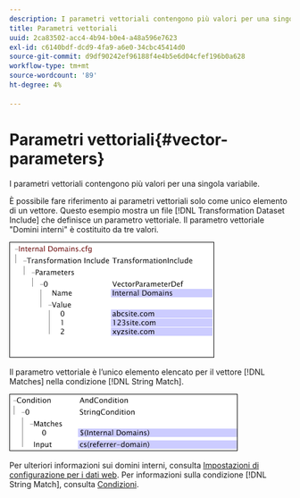 ```yaml
---
description: I parametri vettoriali contengono più valori per una singola variabile.
title: Parametri vettoriali
uuid: 2ca83502-acc4-4b94-b0e4-a48a596e7623
exl-id: c6140bdf-dcd9-4fa9-a6e0-34cbc45414d0
source-git-commit: d9df90242ef96188f4e4b5e6d04cfef196b0a628
workflow-type: tm+mt
source-wordcount: '89'
ht-degree: 4%

---
```


# Parametri vettoriali{#vector-parameters}

I parametri vettoriali contengono più valori per una singola variabile.

È possibile fare riferimento ai parametri vettoriali solo come unico elemento di un vettore. Questo esempio mostra un file [!DNL Transformation Dataset Include] che definisce un parametro vettoriale. Il parametro vettoriale &quot;Domini interni&quot; è costituito da tre valori.

![](assets/cfg_WebParameters_InternalDomains.png)

Il parametro vettoriale è l’unico elemento elencato per il vettore [!DNL Matches] nella condizione [!DNL String Match].

![](assets/cfg_Parameters_InternalDomains_Ref.png)

Per ulteriori informazioni sui domini interni, consulta [Impostazioni di configurazione per i dati web](../../../../home/c-dataset-const-proc/c-config-web-data/c-config-web-data.md#concept-9a306b65483a484bb3f6f3c1d7e77519). Per informazioni sulla condizione [!DNL String Match], consulta [Condizioni](../../../../home/c-dataset-const-proc/c-conditions/c-abt-cond.md).

